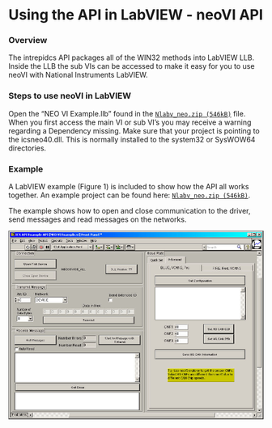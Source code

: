 # Using the API in LabVIEW - neoVI API

### Overview

The intrepidcs API packages all of the WIN32 methods into LabVIEW LLB. Inside the LLB the sub VIs can be accessed to make it easy for you to use neoVI with National Instruments LabVIEW.

### Steps to use neoVI in LabVIEW

Open the “NEO VI Example.llb” found in the [`Nlabv_neo.zip (546kB)`](https://cdn.intrepidcs.net/guides/neoVIDLL/\_downloads/6784fbd1fe42ce22e0eb0da0b9ed0e6b/Nlabv\_neo.zip) file. When you first access the main VI or sub VI’s you may receive a warning regarding a Dependency missing. Make sure that your project is pointing to the icsneo40.dll. This is normally installed to the system32 or SysWOW64 directories.

### Example

A LabVIEW example (Figure 1) is included to show how the API all works together. An example project can be found here: [`Nlabv_neo.zip (546kB)`](https://cdn.intrepidcs.net/guides/neoVIDLL/\_downloads/6784fbd1fe42ce22e0eb0da0b9ed0e6b/Nlabv\_neo.zip).

The example shows how to open and close communication to the driver, send messages and read messages on the networks.

![Figure 1 - The LabVIEW Example.](../.gitbook/assets/LVExample.jpg)
